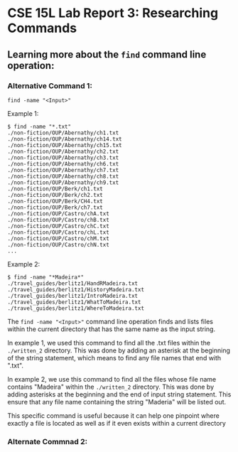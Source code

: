 # CSE 15L Lab Report 3: Researching Commands

## Learning more about the `find` command line operation:

### Alternative Command 1:

`find -name "<Input>"`

Example 1:

```
$ find -name "*.txt"
./non-fiction/OUP/Abernathy/ch1.txt
./non-fiction/OUP/Abernathy/ch14.txt
./non-fiction/OUP/Abernathy/ch15.txt
./non-fiction/OUP/Abernathy/ch2.txt
./non-fiction/OUP/Abernathy/ch3.txt
./non-fiction/OUP/Abernathy/ch6.txt
./non-fiction/OUP/Abernathy/ch7.txt
./non-fiction/OUP/Abernathy/ch8.txt
./non-fiction/OUP/Abernathy/ch9.txt
./non-fiction/OUP/Berk/ch1.txt
./non-fiction/OUP/Berk/ch2.txt
./non-fiction/OUP/Berk/CH4.txt
./non-fiction/OUP/Berk/ch7.txt
./non-fiction/OUP/Castro/chA.txt
./non-fiction/OUP/Castro/chB.txt
./non-fiction/OUP/Castro/chC.txt
./non-fiction/OUP/Castro/chL.txt
./non-fiction/OUP/Castro/chM.txt
./non-fiction/OUP/Castro/chN.txt
...
```

Example 2:

```
$ find -name "*Madeira*"
./travel_guides/berlitz1/HandRMadeira.txt
./travel_guides/berlitz1/HistoryMadeira.txt
./travel_guides/berlitz1/IntroMadeira.txt
./travel_guides/berlitz1/WhatToMadeira.txt
./travel_guides/berlitz1/WhereToMadeira.txt
```

The `find -name "<Input>"` command line operation finds and lists files within the current directory that has the same name as the input string.

In example 1, we used this command to find all the .txt files within the `./written_2` directory. This was done by adding an asterisk at the beginning of the string
statement, which means to find any file names that end with ".txt".

In example 2, we use this command to find all the files whose file name contains "Madeira" within the `./written_2` directory. This was done by adding
asterisks at the beginning and the end of input string statement. This ensure that any file name containing the string "Maderia" will be listed out.

This specific command is useful because it can help one pinpoint where exactly a file is located as well as if it even exists within a current directory

### Alternate Commnad 2:



